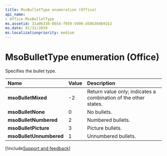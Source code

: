 ```yaml
---
title: MsoBulletType enumeration (Office)
api_name:
- Office.MsoBulletType
ms.assetid: 31a0b338-0854-f959-5990-d50b304691b2
ms.date: 01/31/2019
ms.localizationpriority: medium
---
```



# MsoBulletType enumeration (Office)

Specifies the bullet type.

|Name|Value|Description|
|:-----|:-----|:-----|
|**msoBulletMixed**|-2|Return value only; indicates a combination of the other states. |
|**msoBulletNone**|0|No bullets.|
|**msoBulletNumbered**|2|Numbered bullets.|
|**msoBulletPicture**|3|Picture bullets.|
|**msoBulletUnnumbered**|1|Unnumbered bullets.|

[!include[Support and feedback](~/includes/feedback-boilerplate.md)]